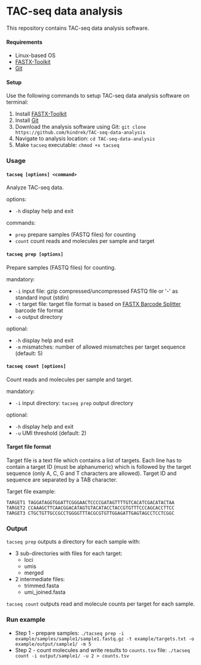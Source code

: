# TAC-seq data analysis
This repository contains TAC-seq data analysis software.

#### Requirements
* Linux-based OS
* [FASTX-Toolkit](https://github.com/agordon/fastx_toolkit)
* [Git](https://git-scm.com/)

#### Setup
Use the following commands to setup TAC-seq data analysis software on terminal:
1. Install [FASTX-Toolkit](http://hannonlab.cshl.edu/fastx_toolkit/index.html)
2. Install [Git](https://git-scm.com/)
3. Download the analysis software using Git: `git clone https://github.com/hindrek/TAC-seq-data-analysis`
4. Navigate to analysis location: `cd TAC-seq-data-analysis`
5. Make `tacseq` executable: `chmod +x tacseq`

### Usage
#### `tacseq [options] <command>`
Analyze TAC-seq data.

options:
* `-h` display help and exit

commands:
* `prep` prepare samples (FASTQ files) for counting
* `count` count reads and molecules per sample and target

#### `tacseq prep [options]`
Prepare samples (FASTQ files) for counting.

mandatory:
* `-i` input file: gzip compressed/uncompressed FASTQ file or '-' as standard input (stdin)
* `-t` target file: target file format is based on [FASTX Barcode Splitter](http://hannonlab.cshl.edu/fastx_toolkit/commandline.html#fastx_barcode_splitter_usage) barcode file format
* `-o` output directory

optional:
* `-h` display help and exit
* `-m` mismatches: number of allowed mismatches per target sequence (default: 5)

#### `tacseq count [options]`
Count reads and molecules per sample and target.

mandatory:
* `-i` input directory: `tacseq prep` output directory

optional:
* `-h` display help and exit
* `-u` UMI threshold (default: 2)

#### Target file format
Target file is a text file which contains a list of targets. Each line has to contain a target ID (must be alphanumeric) which is followed by the target sequence (only A, C, G and T characters are allowed). Target ID and sequence are separated by a TAB character.

Target file example:

    TARGET1 TAGGATAGGTGGATTCGGGAACTCCCCGATAGTTTTGTCACATCGACATACTAA
    TARGET2 CCAAAGCTTCAACGGACATAGTGTACATACCTACCGTGTTTCCCAGCACCTTCC
    TARGET3 CTGCTGTTGCCGCCTGGGGTTTACGCGTGTTGGAGATTGAGTAGCCTCCTCGGC

### Output
`tacseq prep` outputs a directory for each sample with:
* 3 sub-directories with files for each target:
	* loci
	* umis
	* merged
* 2 intermediate files:
	* trimmed.fasta
	* umi_joined.fasta

`tacseq count` outputs read and molecule counts per target for each sample.

### Run example
* Step 1 - prepare samples:
`./tacseq prep -i example/samples/sample1/sample1.fastq.gz -t example/targets.txt -o example/output/sample1/ -m 5`
* Step 2 - count molecules and write results to `counts.tsv` file:
`./tacseq count -i output/sample1/ -u 2 > counts.tsv`

